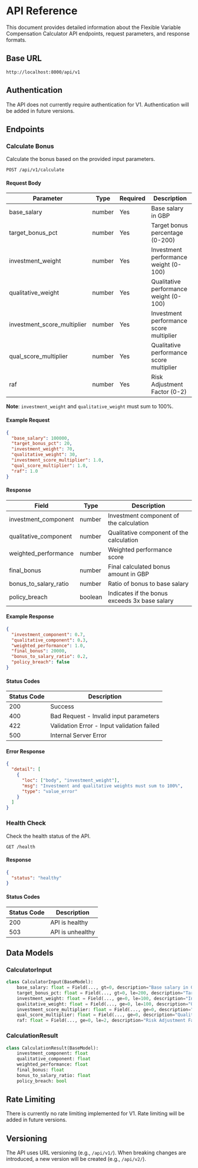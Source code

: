 # API Reference

This document provides detailed information about the Flexible Variable Compensation Calculator API endpoints, request parameters, and response formats.

## Base URL

```
http://localhost:8000/api/v1
```

## Authentication

The API does not currently require authentication for V1. Authentication will be added in future versions.

## Endpoints

### Calculate Bonus

Calculate the bonus based on the provided input parameters.

```
POST /api/v1/calculate
```

#### Request Body

| Parameter | Type | Required | Description |
|-----------|------|----------|-------------|
| base_salary | number | Yes | Base salary in GBP |
| target_bonus_pct | number | Yes | Target bonus percentage (0-200) |
| investment_weight | number | Yes | Investment performance weight (0-100) |
| qualitative_weight | number | Yes | Qualitative performance weight (0-100) |
| investment_score_multiplier | number | Yes | Investment performance score multiplier |
| qual_score_multiplier | number | Yes | Qualitative performance score multiplier |
| raf | number | Yes | Risk Adjustment Factor (0-2) |

**Note**: `investment_weight` and `qualitative_weight` must sum to 100%.

#### Example Request

```json
{
  "base_salary": 100000,
  "target_bonus_pct": 20,
  "investment_weight": 70,
  "qualitative_weight": 30,
  "investment_score_multiplier": 1.0,
  "qual_score_multiplier": 1.0,
  "raf": 1.0
}
```

#### Response

| Field | Type | Description |
|-------|------|-------------|
| investment_component | number | Investment component of the calculation |
| qualitative_component | number | Qualitative component of the calculation |
| weighted_performance | number | Weighted performance score |
| final_bonus | number | Final calculated bonus amount in GBP |
| bonus_to_salary_ratio | number | Ratio of bonus to base salary |
| policy_breach | boolean | Indicates if the bonus exceeds 3x base salary |

#### Example Response

```json
{
  "investment_component": 0.7,
  "qualitative_component": 0.3,
  "weighted_performance": 1.0,
  "final_bonus": 20000,
  "bonus_to_salary_ratio": 0.2,
  "policy_breach": false
}
```

#### Status Codes

| Status Code | Description |
|-------------|-------------|
| 200 | Success |
| 400 | Bad Request - Invalid input parameters |
| 422 | Validation Error - Input validation failed |
| 500 | Internal Server Error |

#### Error Response

```json
{
  "detail": [
    {
      "loc": ["body", "investment_weight"],
      "msg": "Investment and qualitative weights must sum to 100%",
      "type": "value_error"
    }
  ]
}
```

### Health Check

Check the health status of the API.

```
GET /health
```

#### Response

```json
{
  "status": "healthy"
}
```

#### Status Codes

| Status Code | Description |
|-------------|-------------|
| 200 | API is healthy |
| 503 | API is unhealthy |

## Data Models

### CalculatorInput

```python
class CalculatorInput(BaseModel):
    base_salary: float = Field(..., gt=0, description="Base salary in GBP")
    target_bonus_pct: float = Field(..., gt=0, le=200, description="Target bonus percentage")
    investment_weight: float = Field(..., ge=0, le=100, description="Investment performance weight (percentage)")
    qualitative_weight: float = Field(..., ge=0, le=100, description="Qualitative performance weight (percentage)")
    investment_score_multiplier: float = Field(..., ge=0, description="Investment performance score multiplier")
    qual_score_multiplier: float = Field(..., ge=0, description="Qualitative performance score multiplier")
    raf: float = Field(..., ge=0, le=2, description="Risk Adjustment Factor (RAF)")
```

### CalculationResult

```python
class CalculationResult(BaseModel):
    investment_component: float
    qualitative_component: float
    weighted_performance: float
    final_bonus: float
    bonus_to_salary_ratio: float
    policy_breach: bool
```

## Rate Limiting

There is currently no rate limiting implemented for V1. Rate limiting will be added in future versions.

## Versioning

The API uses URL versioning (e.g., `/api/v1/`). When breaking changes are introduced, a new version will be created (e.g., `/api/v2/`).
